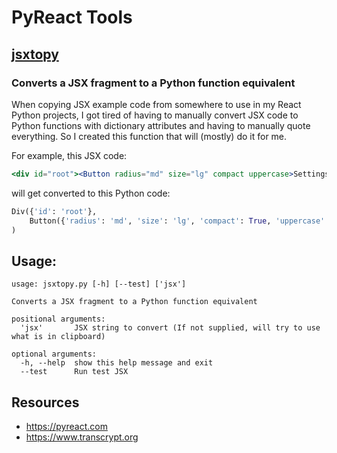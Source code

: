 # PyReact Tools

## [jsxtopy](https://github.com/JennaSys/pyreact-tools/blob/main/jsxtopy.py)
### Converts a JSX fragment to a Python function equivalent
When copying JSX example code from somewhere to use in my React Python projects, I got tired of having to manually convert JSX code to Python functions with dictionary attributes and having to manually quote everything. So I created this function that will (mostly) do it for me.

For example, this JSX code:
```jsx
<div id="root"><Button radius="md" size="lg" compact uppercase>Settings</Button></div>
```
will get converted to this Python code:
```python
Div({'id': 'root'},
    Button({'radius': 'md', 'size': 'lg', 'compact': True, 'uppercase': True}, "Settings")
)
```

## Usage:
```text
usage: jsxtopy.py [-h] [--test] ['jsx']

Converts a JSX fragment to a Python function equivalent

positional arguments:
  'jsx'       JSX string to convert (If not supplied, will try to use what is in clipboard)

optional arguments:
  -h, --help  show this help message and exit
  --test      Run test JSX
```

## Resources
- https://pyreact.com
- https://www.transcrypt.org